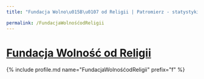 ```yaml
---
title: "Fundacja Wolno\u015B\u0107 od Religii | Patromierz - statystyki Patronite.pl"

permalink: /FundacjaWolnośćodReligii
---
```


# [Fundacja Wolność od Religii](https://patronite.pl/FundacjaWolnośćodReligii)

{% include profile.md name="FundacjaWolnośćodReligii" prefix="f" %}
